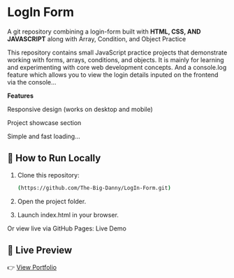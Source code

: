 # LogIn Form
A git repository combining a login-form built with **HTML, CSS, AND JAVASCRIPT** along with Array, Condition, and Object Practice 

This repository contains small JavaScript practice projects that demonstrate working with forms, arrays, conditions, and objects.
It is mainly for learning and experimenting with core web development concepts.
And a console.log feature which allows you to view the login details inputed on the frontend via the console...


**Features**

Responsive design (works on desktop and mobile)

Project showcase section

Simple and fast loading...


## 🚀 How to Run Locally  
1. Clone this repository:  
   ```bash
   (https://github.com/The-Big-Danny/LogIn-Form.git)
   
2. Open the project folder.

3. Launch index.html in your browser.


Or view live via GitHub Pages: Live Demo
## 🔗 Live Preview  
👉 [View Portfolio](https://the-big-danny.github.io/LogIn-Form/)


